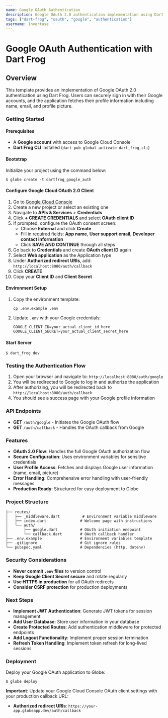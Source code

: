 ```yaml
---
name: Google OAuth Authentication
description: Google OAuth 2.0 authentication implementation using Dart Frog
tags: ["dart-frog", "oauth", "google", "authentication"]
username: Invertase
---
```


# Google OAuth Authentication with Dart Frog

## Overview

This template provides an implementation of Google OAuth 2.0 authentication using Dart Frog. Users can securely sign in with their Google accounts, and the application fetches their profile information including name, email, and profile picture.

### Getting Started

#### Prerequisites

- A **Google account** with access to Google Cloud Console
- **Dart Frog CLI** installed (`dart pub global activate dart_frog_cli`)

#### Bootstrap

Initialize your project using the command below:

```shell
$ globe create -t dartfrog_google_auth
```

#### Configure Google Cloud OAuth 2.0 Client

1. Go to [Google Cloud Console](https://console.cloud.google.com/)
2. Create a new project or select an existing one
3. Navigate to **APIs & Services** > **Credentials**
4. Click **+ CREATE CREDENTIALS** and select **OAuth client ID**
5. If prompted, configure the OAuth consent screen:
   - Choose **External** and click **Create**
   - Fill in required fields: **App name**, **User support email**, **Developer contact information**
   - Click **SAVE AND CONTINUE** through all steps
6. Go back to **Credentials** and create **OAuth client ID** again
7. Select **Web application** as the Application type
8. Under **Authorized redirect URIs**, add: `http://localhost:8080/auth/callback`
9. Click **CREATE**
10. Copy your **Client ID** and **Client Secret**

#### Environment Setup

1. Copy the environment template:

   ```shell
   cp .env.example .env
   ```

2. Update `.env` with your Google credentials:
   ```env
   GOOGLE_CLIENT_ID=your_actual_client_id_here
   GOOGLE_CLIENT_SECRET=your_actual_client_secret_here
   ```

#### Start Server

```shell
$ dart_frog dev
```

### Testing the Authentication Flow

1. Open your browser and navigate to: `http://localhost:8080/auth/google`
2. You will be redirected to Google to log in and authorize the application
3. After authorizing, you will be redirected back to `http://localhost:8080/auth/callback`
4. You should see a success page with your Google profile information

### API Endpoints

- **GET** `/auth/google` - Initiates the Google OAuth flow
- **GET** `/auth/callback` - Handles the OAuth callback from Google

### Features

- **OAuth 2.0 Flow**: Handles the full Google OAuth authorization flow
- **Secure Configuration**: Uses environment variables for sensitive credentials
- **User Profile Access**: Fetches and displays Google user information (name, email, picture)
- **Error Handling**: Comprehensive error handling with user-friendly messages
- **Production Ready**: Structured for easy deployment to Globe

### Project Structure

```
├── routes/
│   ├── _middleware.dart          # Environment variable middleware
│   ├── index.dart               # Welcome page with instructions
│   └── auth/
│       ├── google.dart          # OAuth initiation endpoint
│       └── callback.dart        # OAuth callback handler
├── .env.example                 # Environment variables template
├── .gitignore                   # Git ignore rules
└── pubspec.yaml                 # Dependencies (http, dotenv)
```

### Security Considerations

- **Never commit `.env` files** to version control
- **Keep Google Client Secret secure** and rotate regularly
- **Use HTTPS in production** for all OAuth redirects
- **Consider CSRF protection** for production deployments

### Next Steps

- **Implement JWT Authentication**: Generate JWT tokens for session management
- **Add User Database**: Store user information in your database
- **Create Protected Routes**: Add authentication middleware for protected endpoints
- **Add Logout Functionality**: Implement proper session termination
- **Refresh Token Handling**: Implement token refresh for long-lived sessions

### Deployment

Deploy your Google OAuth application to Globe:

```shell
$ globe deploy
```

**Important**: Update your Google Cloud Console OAuth client settings with your production callback URL:

- **Authorized redirect URIs**: `https://your-app.globeapp.dev/auth/callback`
